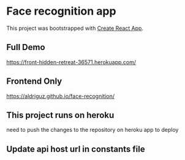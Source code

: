 # Face recognition app 

This project was bootstrapped with [Create React App](https://github.com/facebook/create-react-app).

## Full Demo

https://front-hidden-retreat-36571.herokuapp.com/

## Frontend Only

https://aldriguz.github.io/face-recognition/


## This project runs on heroku

need to push the changes to the repository on heroku app to deploy

## Update api host url in constants file
